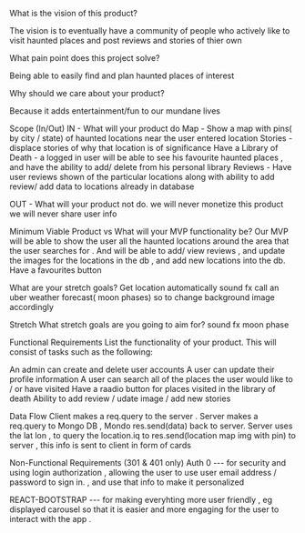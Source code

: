 What is the vision of this product?

The vision is to eventually have a community of people who actively like to visit haunted places and post reviews and stories of thier own 

What pain point does this project solve?

Being able to easily find and plan haunted places of interest

Why should we care about your product?

Because it adds entertainment/fun to our mundane lives

Scope (In/Out)
IN - What will your product do
Map - Show a map with pins( by city / state) of haunted locations near the user entered location
Stories - displace stories of why that location is of significance
Have a Library of Death - a logged in user will be able to see his favourite haunted places , and have the ability to add/ delete from his personal library
Reviews - Have user reviews shown of the particular locations along with ability to add review/ add data to locations already in database 


OUT - What will your product not do.
we will never monetize this product
we will never share user info

Minimum Viable Product vs
What will your MVP functionality be?
Our MVP will be able to show the user all the haunted locations around the area that  the user searches for . And will be able to add/ view reviews , and update the images for the locations in the db , and add new locations into the db. Have a favourites button

What are your stretch goals?
Get location automatically
sound fx
call an uber
weather forecast( moon phases) so to change background image accordingly

Stretch
What stretch goals are you going to aim for?
sound fx 
moon phase

Functional Requirements
List the functionality of your product. This will consist of tasks such as the following:

An admin can create and delete user accounts
A user can update their profile information
A user can search all of the places the user would like to / or have visited
Have a raadio button for places visited in the library of death
Ability to add review / udate image / add new stories



Data Flow
Client makes a req.query to the server . Server makes a req.query to Mongo DB , Mondo res.send(data) back to server. Server uses the lat lon , to query the location.iq to res.send(location map img with pin) to server , this info is sent to client in form of cards 

Non-Functional Requirements (301 & 401 only)
Auth 0  --- for security and using login authorization , allowing the user to use user email address / password to sign in. , and use that info to make it personalized

REACT-BOOTSTRAP   --- for making everyhting more user friendly , eg displayed carousel so that it is easier and more engaging for the user to interact with the app .



